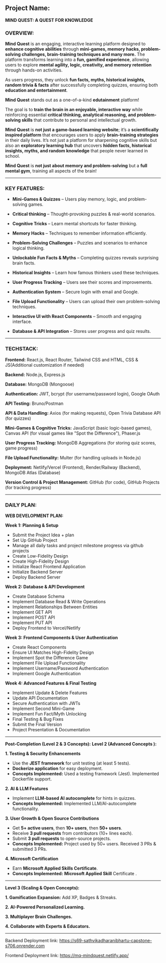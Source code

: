 
## **Project Name**:
**MIND QUEST: A QUEST FOR KNOWLEDGE**

### OVERVIEW:

**Mind Quest** is an engaging, interactive learning platform designed to **enhance cognitive abilities** through **mini-games, memory hacks, problem-solving challenges,  brain-training techniques and many more.** The platform transforms learning into a **fun, gamified experience**, allowing users to explore **mental agility, logic, creativity, and memory retention** through hands-on activities.

As users progress, they unlock **fun facts, myths, historical insights, random trivia & facts** after successfully completing quizzes, ensuring both **education and entertainment**. 

**Mind Quest** stands out as a one-of-a-kind **edutainment** platform! 

The goal is to **train the brain in an enjoyable, interactive way** while reinforcing essential **critical thinking, analytical reasoning, and problem-solving skills** that contribute to personal and intellectual growth.

**Mind Quest** is **not just a game-based learning website**; it’s a **scientifically inspired platform** that encourages users to apply **brain-training strategies** in their daily lives. It’s not just a platform for sharpening cognitive skills but also an **exploratory learning hub** that uncovers **hidden facts, historical insights, myths, and random knowledge** that people never learned in school.

**Mind Quest** is **not just about memory and problem-solving** but a **full mental gym**, training all aspects of the brain! 

---
 
### **KEY FEATURES:**

- **Mini-Games & Quizzes** – Users play memory, logic, and problem-solving games.

- **Critical thinking** – Thought-provoking puzzles & real-world scenarios.

- **Cognitive Tricks** – Learn mental shortcuts for faster thinking.

- **Memory Hacks** – Techniques to remember information efficiently.

- **Problem-Solving Challenges** – Puzzles and scenarios to enhance logical thinking.
  
- **Unlockable Fun Facts & Myths** – Completing quizzes reveals surprising brain facts.
  
- **Historical Insights** – Learn how famous thinkers used these techniques.
  
- **User Progress Tracking** – Users see their scores and improvements.

- **Authentication System** – Secure login with email and Google.

- **File Upload Functionality** – Users can upload their own problem-solving techniques.

- **Interactive UI with React Components** – Smooth and engaging interface.

- **Database & API Integration** – Stores user progress and quiz results.

---

### **TECHSTACK:** 

**Frontend:** React.js, React Router, Tailwind CSS and HTML, CSS & JS(Additional customization if needed)

**Backend:** Node.js, Express.js

**Database:** MongoDB (Mongoose)

**Authentication:** JWT, bcrypt (for username/password login), Google OAuth

**API Testing:** Bruno/Postman

**API & Data Handling:** Axios (for making requests), Open Trivia Database API (for quizzes)

**Mini-Games & Cognitive Tricks:** JavaScript (basic logic-based games), Canvas API (for visual games like "Spot the Difference"), Phaser.js

**User Progress Tracking:** MongoDB Aggregations (for storing quiz scores, game progress)

**File Upload Functionality:** Multer (for handling uploads in Node.js)

**Deployment:** Netlify/Vercel (Frontend), Render/Railway (Backend), MongoDB Atlas (Database)

**Version Control & Project Management:** GitHub (for code), GitHub Projects (for tracking progress)

---

### DAILY PLAN:

**WEB DEVELOPMENT PLAN:**

**Week 1: Planning & Setup**
- Submit the Project Idea + plan
- Set Up GitHub Project
- Manage all daily tasks and project milestone progress via github projects
- Create Low-Fidelity Design
- Create High-Fidelity Design
- Initialize React Frontend Application
- Initialize Backend Server
- Deploy Backend Server

**Week 2: Database & API Development**
- Create Database Schema
- Implement Database Read & Write Operations
- Implement Relationships Between Entities
- Implement GET API
- Implement POST API
- Implement PUT API
- Deploy Frontend to Vercel/Netlify
 

**Week 3: Frontend Components & User Authentication**
- Create React Components
- Ensure UI Matches High-Fidelity Design
- Implement Spot the Difference Game
- Implement File Upload Functionality
- Implement Username/Password Authentication
- Implement Google Authentication

**Week 4: Advanced Features & Final Testing**
- Implement Update & Delete Features
- Update API Documentation
- Secure Authentication with JWTs
- Implement Second Mini-Game
- Implement Fun Fact/Myth Unlocking
- Final Testing & Bug Fixes
- Submit the Final Version
- Project Presentation & Documentation

---

**Post-Completion (Level 2 & 3 Concepts):**
**Level 2 (Advanced Concepts ):**

**1️. Testing & Security Enhancements**
- Use the **JEST framework** for unit testing (at least 5 tests).
- **Dockerize application** for easy deployment.
- **Concepts Implemented:**
      Used a testing framework (Jest).
      Implemented Dockerfile support.


**2️. AI & LLM Features**
- Implement **LLM-based AI autocomplete** for hints in quizzes.
- **Concepts Implemented:**
      Implemented LLM/AI-autocomplete functionality.


**3️. User Growth & Open Source Contributions**
- Get **5+ active users**, then **10+ users**, then **50+ users**.
- Receive **3 pull requests** from contributors (10+ lines each).
- Submit **3 pull requests** to open-source projects.
- **Concepts Implemented:**
      Project used by 50+ users.
      Received 3 PRs & submitted 3 PRs.

      
**4️. Microsoft Certification**
- Earn **Microsoft Applied Skills Certificate**.
- **Concepts Implemented:**
     **Microsoft Applied Skill** Certificate .

---

 **Level 3 (Scaling & Open Concepts):**

 **1. Gamification Expansion:** Add XP, Badges & Streaks.
 
 **2. AI-Powered Personalized Learning.**
 
 **3. Multiplayer Brain Challenges.**
 
 **4. Collaborate with Experts & Educators.**

---

Backend Deployment link: https://s69-sathvikadharanibhartu-capstone-s706.onrender.com

Frontend Deployment link: https://mq-mindquest.netlify.app/

